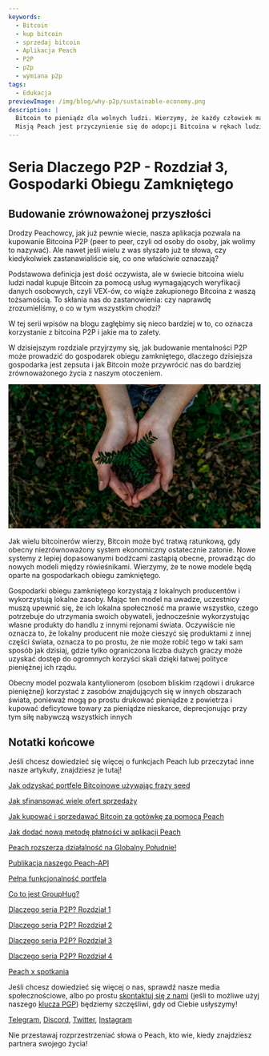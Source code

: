 ```yaml
---
keywords:
  - Bitcoin
  - kup bitcoin
  - sprzedaj bitcoin
  - Aplikacja Peach
  - P2P
  - p2p
  - wymiana p2p
tags:
  - Edukacja
previewImage: /img/blog/why-p2p/sustainable-economy.png
description: |
  Bitcoin to pieniądz dla wolnych ludzi. Wierzymy, że każdy człowiek ma prawo wybierać, w jakiej walucie przechowuje swoje bogactwo, wynik swojej pracy, czasu i energii.
  Misją Peach jest przyczynienie się do adopcji Bitcoina w rękach ludzi.
---
```


# Seria Dlaczego P2P - Rozdział 3, Gospodarki Obiegu Zamkniętego

## Budowanie zrównoważonej przyszłości

Drodzy Peachowcy, jak już pewnie wiecie, nasza aplikacja pozwala na kupowanie Bitcoina P2P (peer to peer, czyli od osoby do osoby, jak wolimy to nazywać). Ale nawet jeśli wielu z was słyszało już te słowa, czy kiedykolwiek zastanawialiście się, co one właściwie oznaczają?

Podstawowa definicja jest dość oczywista, ale w świecie bitcoina wielu ludzi nadal kupuje Bitcoin za pomocą usług wymagających weryfikacji danych osobowych, czyli VEX-ów, co wiąże zakupionego Bitcoina z waszą tożsamością. To skłania nas do zastanowienia: czy naprawdę zrozumieliśmy, o co w tym wszystkim chodzi?

W tej serii wpisów na blogu zagłębimy się nieco bardziej w to, co oznacza korzystanie z bitcoina P2P i jakie ma to zalety.

W dzisiejszym rozdziale przyjrzymy się, jak budowanie mentalności P2P może prowadzić do gospodarek obiegu zamkniętego, dlaczego dzisiejsza gospodarka jest zepsuta i jak Bitcoin może przywrócić nas do bardziej zrównoważonego życia z naszym otoczeniem.

![powrót do korzeni](/img/blog/why-p2p/sustainable.png)

Jak wielu bitcoinerów wierzy, Bitcoin może być tratwą ratunkową, gdy obecny niezrównoważony system ekonomiczny ostatecznie zatonie. Nowe systemy z lepiej dopasowanymi bodźcami zastąpią obecne, prowadząc do nowych modeli między rówieśnikami. Wierzymy, że te nowe modele będą oparte na gospodarkach obiegu zamkniętego.

Gospodarki obiegu zamkniętego korzystają z lokalnych producentów i wykorzystują lokalne zasoby. Mając ten model na uwadze, uczestnicy muszą upewnić się, że ich lokalna społeczność ma prawie wszystko, czego potrzebuje do utrzymania swoich obywateli, jednocześnie wykorzystując własne produkty do handlu z innymi rejonami świata. Oczywiście nie oznacza to, że lokalny producent nie może cieszyć się produktami z innej części świata, oznacza to po prostu, że nie może robić tego w taki sam sposób jak dzisiaj, gdzie tylko ograniczona liczba dużych graczy może uzyskać dostęp do ogromnych korzyści skali dzięki łatwej polityce pieniężnej ich rządu.

Obecny model pozwala kantylionerom (osobom bliskim rządowi i drukarce pieniężnej) korzystać z zasobów znajdujących się w innych obszarach świata, ponieważ mogą po prostu drukować pieniądze z powietrza i kupować deficytowe towary za pieniądze nieskarce, deprecjonując przy tym siłę nabywczą wszystkich innych

## Notatki końcowe

Jeśli chcesz dowiedzieć się więcej o funkcjach Peach lub przeczytać inne nasze artykuły, znajdziesz je tutaj!

[Jak odzyskać portfele Bitcoinowe używając frazy seed](https://peachbitcoin.com/pl/blog/how-to-restore-peach-wallet/)

[Jak sfinansować wiele ofert sprzedaży](https://peachbitcoin.com/pl/blog/funding-multiple-sell-offers/)

[Jak kupować i sprzedawać Bitcoin za gotówkę za pomocą Peach](https://peachbitcoin.com/pl/blog/how-to-buy-and-sell-bitcoin-with-cash-using-peach/)

[Jak dodać nową metodę płatności w aplikacji Peach](https://peachbitcoin.com/pl/blog/how-to-add-a-payment-method/)

[Peach rozszerza działalność na Globalny Południe!](https://peachbitcoin.com/pl/blog/peach-expands-to-the-global-south/)

[Publikacja naszego Peach-API](https://peachbitcoin.com/pl/blog/making-our-peach-api-public/)

[Pełna funkcjonalność portfela](https://peachbitcoin.com/pl/blog/full-wallet-functionality/)

[Co to jest GroupHug?](https://peachbitcoin.com/pl/blog/group-hug/)

[Dlaczego seria P2P? Rozdział 1](https://peachbitcoin.com/pl/blog/why-p2p-chapter-1/)

[Dlaczego seria P2P? Rozdział 2](https://peachbitcoin.com/pl/blog/why-p2p-chapter-2/)

[Dlaczego seria P2P? Rozdział 3](https://peachbitcoin.com/pl/blog/why-p2p-chapter-3-circular-economies/)

[Dlaczego seria P2P? Rozdział 4](https://peachbitcoin.com/pl/blog/why-p2p-chapter-4-chains-of-trust/)

[Peach x spotkania](https://peachbitcoin.com/pl/blog/peach-for-meetups/)

Jeśli chcesz dowiedzieć się więcej o nas, sprawdź nasze media społecznościowe, albo po prostu [skontaktuj się z nami](mailto:hello@peachbitcoin.com) (jeśli to możliwe użyj naszego [klucza PGP](https://keys.openpgp.org/vks/v1/by-fingerprint/48339A19645E2E53488E0E5479E1B270FACD1BD2)) będziemy szczęśliwi, gdy od Ciebie usłyszymy!

[Telegram](https://t.me/peachtopeach), [Discord](https://discord.gg/ypeHz3SW54), [Twitter](https://twitter.com/peachbitcoin), [Instagram](https://instagram.com/peachbitcoin)

Nie przestawaj rozprzestrzeniać słowa o Peach, kto wie, kiedy znajdziesz partnera swojego życia!

